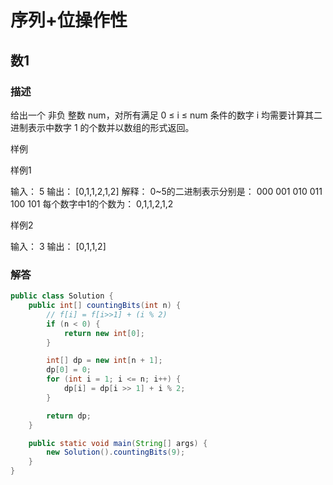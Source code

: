 # 序列+位操作性
## 数1
### 描述
给出一个 非负 整数 num，对所有满足 0 ≤ i ≤ num 条件的数字 i 均需要计算其二进制表示中数字 1 的个数并以数组的形式返回。

样例

样例1

输入： 5
输出： [0,1,1,2,1,2]
解释：
0~5的二进制表示分别是：
000
001
010
011
100
101
每个数字中1的个数为： 0,1,1,2,1,2

样例2

输入： 3
输出： [0,1,1,2]

### 解答
```java
public class Solution {
    public int[] countingBits(int n) {
        // f[i] = f[i>>1] + (i % 2)
        if (n < 0) {
            return new int[0];
        }

        int[] dp = new int[n + 1];
        dp[0] = 0;
        for (int i = 1; i <= n; i++) {
            dp[i] = dp[i >> 1] + i % 2;
        }

        return dp;
    }

    public static void main(String[] args) {
        new Solution().countingBits(9);
    }
}
```

